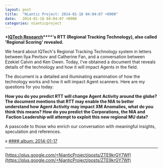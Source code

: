 ```yaml
---
layout: post
title:  "Niantic Project: 2014-01-18 04:04:07 +0900"
date:   2014-01-18 04:04:07 +0900
categories: nianticproject
---
```

**+[IQTech Research](https://plus.google.com/108020987035258478791 "")****'s RTT (Regional Tracking Technology), also called 'Regional Scoring' revealed.**

We heard about IQTech's Regional Tracking Technology system in letters between Ilya Pevtsov and Catherine Fan, and a conversation between Ezekiel Calvin and Ken Owen. Today, I've obtained a document that reveals details of the technology and how it will impact Agents in the field.

The document is a detailed and illuminating examination of how the technology works and how it will impact Agent scanners. Here are my questions for you today:

**How you do you predict RTT will change Agent Activity around the globe? The document mentions that RTT may enable the NIA to better understand how Agent Activity may impact XM Anomalies, what do you think this means? How do you predict the Corporations, the NIA and  Faction Leadership will attempt to exploit this new regional MU data?**

A passcode to those who enrich our conversation with meaningful insights, speculation and references.

x
[#### album: 2014-01-17](https://plus.google.com/photos/105211554081025512763/albums/5969941738866958289 "")
- - -
[https://plus.google.com/+NianticProject/posts/ZTE9krGY7Wf](https://plus.google.com/+NianticProject/posts/ZTE9krGY7Wf)
